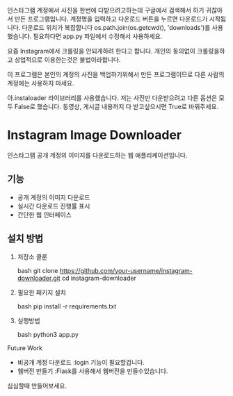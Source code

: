 
인스타그램 계정에서 사진을 한번에 다받으려고하는데 구글에서 검색해서 하기 귀찮아서 만든 프로그램입니다.
계정명을 입력하고 다운로드 버튼을 누르면 다운로드가 시작됩니다.
다운로드 위치가 복잡합니다 os.path.join(os.getcwd(), 'downloads')를 사용했습니다.
필요하다면 app.py 파일에서 수정해서 사용하세요.

요즘 Instagram에서 크롤링을 안되게하려 한다고 합니다.
개인의 동의없이 크롤링을하고 상업적으로 이용한는것은 불법이라합니다.

이 프로그램은 본인의 계정의 사진을 백업하기위해서 만든 프로그램이므로 다른 사람의 계정에는 사용하지 마세요.

아.instaloader 라이브러리를 사용했습니다. 저는 사진만 다운받으려고 다른 옵션은 모두 False로 했습니다. 
동영상, 게시글 내용까지 다 받고싶으시면 True로 바꿔주세요.

# Instagram Image Downloader

인스타그램 공개 계정의 이미지를 다운로드하는 웹 애플리케이션입니다.

## 기능
- 공개 계정의 이미지 다운로드
- 실시간 다운로드 진행률 표시
- 간단한 웹 인터페이스

## 설치 방법

1. 저장소 클론

    bash
    git clone https://github.com/your-username/instagram-downloader.git
    cd instagram-downloader

2. 필요한 패키지 설치

    bash
    pip install -r requirements.txt

3. 실행방법

    bash
    python3 app.py

Future Work
- 비공개 계정 다운로드
    :login 기능이 필요할겁니다.
- 웹버전 만들기
    :Flask를 사용해서 웹버전을 만들수있습니다. 

심심할때 만들어보세요.



